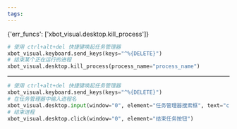 ```yaml
---
tags:
---
```

{'err_funcs': ['xbot_visual.desktop.kill_process']}
```python
# 使用 ctrl+alt+del 快捷键唤起任务管理器
xbot_visual.keyboard.send_keys(keys="^%{DELETE}")
# 结束某个正在运行的进程
xbot_visual.desktop.kill_process(process_name="process_name")
```
---
```python
# 使用 ctrl+alt+del 快捷键唤起任务管理器
xbot_visual.keyboard.send_keys(keys="^%{DELETE}")
# 在任务管理器中输入进程名
xbot_visual.desktop.input(window="0", element="任务管理器搜索框", text="chrome.exe")
# 结束进程
xbot_visual.desktop.click(window="0", element="结束任务按钮")
```
